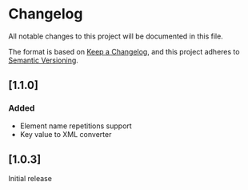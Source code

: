 # Changelog

All notable changes to this project will be documented in this file.

The format is based on [Keep a Changelog](https://keepachangelog.com/), and this project adheres
to [Semantic Versioning](https://semver.org/).

## [1.1.0]

### Added

* Element name repetitions support
* Key value to XML converter

## [1.0.3]

Initial release

